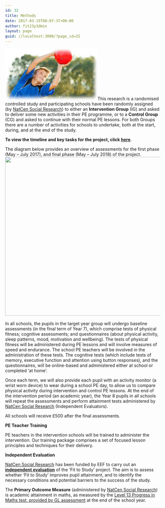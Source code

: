 ```yaml
---
id: 32
title: Methods
date: 2017-03-15T08:07:37+00:00
author: fit23y3dmin
layout: page
guid: //localhost:3000/?page_id=32
---
```

[<img class="wp-image-441 size-medium alignleft" src="/wp-content/uploads/2017/03/blur_edges3.jpg?resize=300%2C169&#038;ssl=1" alt="" width="300" height="169" data-recalc-dims="1" />](https://www.fit-to-study.org/blur_edges3/)This research is a randomised controlled study and participating schools have been randomly assigned (by [NatCen Social Research](http://natcen.ac.uk/taking-part/studies-in-field/fit-to-study/about/)) to either an **Intervention Group** (IG) and asked to deliver some new activities in their PE programme, or to a **Control Group** (CG) and asked to continue with their normal PE lessons. For both Groups there are a number of activities for schools to undertake, both at the start, during, and at the end of the study.

**To view the timeline and key tasks for the project, click [here](https://www.fit-to-study.org/wp-content/uploads/2017/05/FlowChart_update_15-5-2017.pdf)**.

The diagram below provides an overview of assessments for the first phase (May &#8211; July 2017), and final phase (May &#8211; July 2018) of the project. [<img class="alignnone wp-image-993 size-large" src="/wp-content/uploads/2017/05/AssessmentsOverview_201617_v2.jpg?resize=1024%2C516&#038;ssl=1" alt="" width="1024" height="516" srcset="/wp-content/uploads/2017/05/AssessmentsOverview_201617_v2.jpg?resize=1024%2C516&ssl=1 1024w, /wp-content/uploads/2017/05/AssessmentsOverview_201617_v2.jpg?resize=300%2C151&ssl=1 300w, /wp-content/uploads/2017/05/AssessmentsOverview_201617_v2.jpg?resize=768%2C387&ssl=1 768w" sizes="(max-width: 1000px) 100vw, 1000px" data-recalc-dims="1" />](/wp-content/uploads/2017/05/AssessmentsOverview_201617_v2.jpg?ssl=1)

In all schools, the pupils in the target year group will undergo baseline assessments (in the final term of Year 7), which comprise tests of physical fitness; cognitive assessments; and questionnaires (about physical activity, sleep patterns, mood, motivation and wellbeing). The tests of physical fitness will be administered during PE lessons and will involve measures of speed and endurance. The school PE teachers will be involved in the administration of these tests. The cognitive tests (which include tests of memory, executive function and attention using button responses), and the questionnaires, will be online-based and administered either at school or completed &#8216;at home&#8217;.

Once each term, we will also provide each pupil with an activity monitor (a wrist worn device) to wear during a school PE day, to allow us to compare physical activity during intervention and control PE lessons. At the end of the intervention period (an academic year), the Year 8 pupils in all schools will repeat the assessments and perform attainment tests administered by [NatCen Social Research](http://natcen.ac.uk/taking-part/studies-in-field/fit-to-study/about/) (Independent Evaluators).

All schools will receive £500 after the final assessments.

**PE Teacher Training**

PE teachers in the intervention schools will be trained to administer the intervention. Our training package comprises a set of focused lesson principles and techniques for their delivery.

**Independent Evaluation**

[NatCen Social Research](http://natcen.ac.uk/taking-part/studies-in-field/fit-to-study/about/) has been funded by EEF to carry out an [**independent evaluation**](https://www.fit-to-study.org/independent-evaluation/) of the &#8216;Fit to Study&#8217; project. The aim is to assess whether &#8216;Fit to Study&#8217; improves pupil attainment, and to identify the necessary conditions and potential barriers to the success of the study.

The **Primary Outcome Measure** (administered by [NatCen Social Research](http://natcen.ac.uk/taking-part/studies-in-field/fit-to-study/about/)) is academic attainment in maths, as measured by the [Level 13 Progress in Maths test, provided by GL assessment](https://www.gl-assessment.co.uk/media/1382/ptseries_assessment_overview.pdf) at the end of the school year.